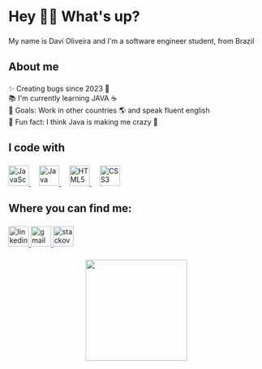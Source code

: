 <h1 align="left">Hey 👋🏻 What's up?</h1>

###

<p align="left">My name is Davi Oliveira and I'm a software engineer student, from Brazil</p>

###

<h2 align="left">About me</h2>

###

<p align="left">✨ Creating bugs since 2023 👶<br>📚 I'm currently learning JAVA ☕<br>🎯 Goals: Work in other countries 🌎 and speak fluent english <img src="https://camo.githubusercontent.com/5a3dc01f2680769dba3eea8ac87353555d3af6c0c22adbb425ad851f89016508/68747470733a2f2f63646e2d69636f6e732d706e672e666c617469636f6e2e636f6d2f3132382f3139372f3139373438342e706e67" width="15" height="15"><br>🎲 Fun fact: I think Java is making me crazy 🤯</p>

###

<h2 align="left">I code with</h2>

###

<div align="left">
  <a href="https://developer.mozilla.org/en-US/docs/Web/JavaScript" target="_blank" title="JavaScript Documentation">
    <img src="https://cdn.jsdelivr.net/gh/devicons/devicon/icons/javascript/javascript-plain.svg" height="40" alt="JavaScript logo" />
  </a>
  <img width="12" />
  <a href="https://docs.oracle.com/javase/tutorial/" target="_blank" title="Java Documentation">
    <img src="https://cdn.jsdelivr.net/gh/devicons/devicon/icons/java/java-original.svg" height="40" alt="Java logo" />
  </a>
  <img width="12" />
  <a href="https://developer.mozilla.org/en-US/docs/Web/HTML" target="_blank" title="HTML5 Documentation">
    <img src="https://cdn.jsdelivr.net/gh/devicons/devicon/icons/html5/html5-plain.svg" height="40" alt="HTML5 logo" />
  </a>
  <img width="12" />
  <a href="https://developer.mozilla.org/en-US/docs/Web/CSS" target="_blank" title="CSS3 Documentation">
    <img src="https://cdn.jsdelivr.net/gh/devicons/devicon/icons/css3/css3-plain.svg" height="40" alt="CSS3 logo" />
  </a>
</div>


###

<h2 align="left">Where you can find me:</h2>

###

<div align="left">
  <a href="https://www.linkedin.com/in/olivdavi/" target="_blank">
    <img src="https://img.shields.io/static/v1?message=LinkedIn&logo=linkedin&label=&color=0077B5&logoColor=white&labelColor=&style=for-the-badge" height="40" alt="linkedin logo"  />
  </a>
  <a href="mailto:davicbtoliveira@gmail.com" target="_blank">
    <img src="https://img.shields.io/static/v1?message=Gmail&logo=gmail&label=&color=D14836&logoColor=white&labelColor=&style=for-the-badge" height="40" alt="gmail logo"  />
  </a>
  <a href="https://stackoverflow.com/users/27333716/davi-oliveira" target="_blank">
    <img src="https://img.shields.io/static/v1?message=Stackoverflow&logo=stackoverflow&label=&color=FE7A16&logoColor=white&labelColor=&style=for-the-badge" height="40" alt="stackoverflow logo"  />
  </a>
</div>

###

<div align="center">
  <img height="200" src="https://i.pinimg.com/originals/9c/8c/db/9c8cdbb2bd7b637edd5b3a767b74153a.gif"  />
</div>

###
